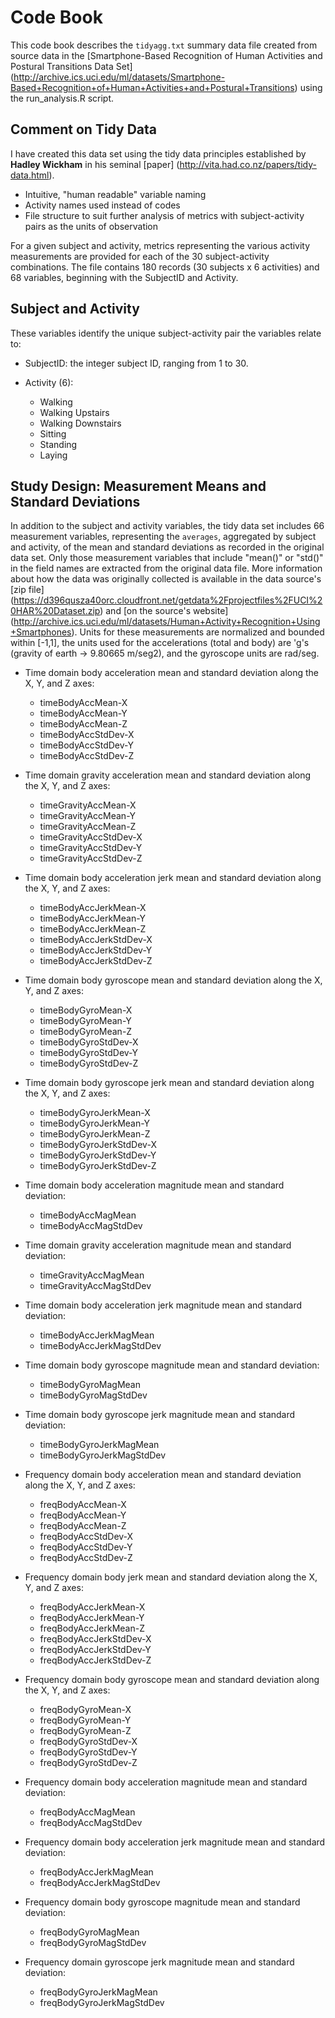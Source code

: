 # Code Book

This code book describes the `tidyagg.txt` summary data file created from source data in the [Smartphone-Based Recognition of Human Activities and Postural Transitions Data Set] (http://archive.ics.uci.edu/ml/datasets/Smartphone-Based+Recognition+of+Human+Activities+and+Postural+Transitions) using the run_analysis.R script.

## Comment on Tidy Data
I have created this data set using the tidy data principles established by **Hadley Wickham** in his seminal [paper] (http://vita.had.co.nz/papers/tidy-data.html).
* Intuitive, "human readable" variable naming
* Activity names used instead of codes
* File structure to suit further analysis of metrics with subject-activity pairs as the units of observation

For a given subject and activity, metrics representing the various activity measurements are provided for each of the 30 subject-activity combinations.  The file contains 180 records (30 subjects x 6 activities) and 68 variables, beginning with the SubjectID and Activity.

## Subject and Activity

These variables identify the unique subject-activity pair the variables relate to:

* SubjectID: the integer subject ID, ranging from 1 to 30.

* Activity (6):
  * Walking
  * Walking Upstairs
  * Walking Downstairs
  * Sitting
  * Standing
  * Laying

## Study Design: Measurement Means and Standard Deviations
In addition to the subject and activity variables, the tidy data set includes 66 measurement variables, representing the `averages`, aggregated by subject and activity, of the mean and standard deviations as recorded in the original data set.  Only those measurement variables that include "mean()" or "std()" in the field names are extracted from the original data file.  More information about how the data was originally collected is available in the data source's [zip file] (https://d396qusza40orc.cloudfront.net/getdata%2Fprojectfiles%2FUCI%20HAR%20Dataset.zip) and [on the source's website] (http://archive.ics.uci.edu/ml/datasets/Human+Activity+Recognition+Using+Smartphones).  Units for these measurements are normalized and bounded within [-1,1], the units used for the accelerations (total and body) are 'g's (gravity of earth -> 9.80665 m/seg2), and the gyroscope units are rad/seg. 

* Time domain body acceleration mean and standard deviation along the X, Y, and Z axes:
  * timeBodyAccMean-X
  * timeBodyAccMean-Y
  * timeBodyAccMean-Z
  * timeBodyAccStdDev-X
  * timeBodyAccStdDev-Y
  * timeBodyAccStdDev-Z

* Time domain gravity acceleration mean and standard deviation along the X, Y, and Z axes:
  * timeGravityAccMean-X
  * timeGravityAccMean-Y
  * timeGravityAccMean-Z
  * timeGravityAccStdDev-X
  * timeGravityAccStdDev-Y
  * timeGravityAccStdDev-Z

* Time domain body acceleration jerk mean and standard deviation along the X, Y, and Z axes:
  * timeBodyAccJerkMean-X
  * timeBodyAccJerkMean-Y
  * timeBodyAccJerkMean-Z
  * timeBodyAccJerkStdDev-X
  * timeBodyAccJerkStdDev-Y
  * timeBodyAccJerkStdDev-Z

* Time domain body gyroscope mean and standard deviation along the X, Y, and Z axes:
  * timeBodyGyroMean-X
  * timeBodyGyroMean-Y
  * timeBodyGyroMean-Z
  * timeBodyGyroStdDev-X
  * timeBodyGyroStdDev-Y
  * timeBodyGyroStdDev-Z

* Time domain body gyroscope jerk mean and standard deviation along the X, Y, and Z axes:
  * timeBodyGyroJerkMean-X
  * timeBodyGyroJerkMean-Y
  * timeBodyGyroJerkMean-Z
  * timeBodyGyroJerkStdDev-X
  * timeBodyGyroJerkStdDev-Y
  * timeBodyGyroJerkStdDev-Z

* Time domain body acceleration magnitude mean and standard deviation:
  * timeBodyAccMagMean
  * timeBodyAccMagStdDev

* Time domain gravity acceleration magnitude mean and standard deviation:
  * timeGravityAccMagMean
  * timeGravityAccMagStdDev

* Time domain body acceleration jerk magnitude mean and standard deviation:
  * timeBodyAccJerkMagMean
  * timeBodyAccJerkMagStdDev

* Time domain body gyroscope magnitude mean and standard deviation:
  * timeBodyGyroMagMean
  * timeBodyGyroMagStdDev

* Time domain body gyroscope jerk magnitude mean and standard deviation:
  * timeBodyGyroJerkMagMean
  * timeBodyGyroJerkMagStdDev

* Frequency domain body acceleration mean and standard deviation along the X, Y, and Z axes:
  * freqBodyAccMean-X
  * freqBodyAccMean-Y
  * freqBodyAccMean-Z
  * freqBodyAccStdDev-X
  * freqBodyAccStdDev-Y
  * freqBodyAccStdDev-Z

* Frequency domain body jerk mean and standard deviation along the X, Y, and Z axes:
  * freqBodyAccJerkMean-X
  * freqBodyAccJerkMean-Y
  * freqBodyAccJerkMean-Z
  * freqBodyAccJerkStdDev-X
  * freqBodyAccJerkStdDev-Y
  * freqBodyAccJerkStdDev-Z

* Frequency domain body gyroscope mean and standard deviation along the X, Y, and Z axes:
  * freqBodyGyroMean-X
  * freqBodyGyroMean-Y
  * freqBodyGyroMean-Z
  * freqBodyGyroStdDev-X
  * freqBodyGyroStdDev-Y
  * freqBodyGyroStdDev-Z

* Frequency domain body acceleration magnitude mean and standard deviation:
  * freqBodyAccMagMean
  * freqBodyAccMagStdDev

* Frequency domain body acceleration jerk magnitude mean and standard deviation:
  * freqBodyAccJerkMagMean
  * freqBodyAccJerkMagStdDev

* Frequency domain body gyroscope magnitude mean and standard deviation:
  * freqBodyGyroMagMean
  * freqBodyGyroMagStdDev

* Frequency domain gyroscope jerk magnitude mean and standard deviation:
  * freqBodyGyroJerkMagMean
  * freqBodyGyroJerkMagStdDev